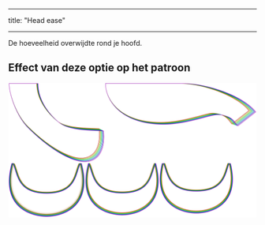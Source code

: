 - - -
title: "Head ease"
- - -

De hoeveelheid overwijdte rond je hoofd.

## Effect van deze optie op het patroon

![Deze afbeelding toont het effect van deze optie door meerdere varianten die een andere waarde hebben voor deze optie te vervangen](florent_headease_sample.svg "Effect van deze optie op het patroon")

